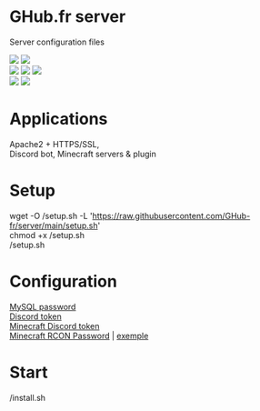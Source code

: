# GHub.fr server
Server configuration files

<a href=""><img src="https://img.shields.io/github/commit-activity/m/GHub-fr/server?color=red&style=for-the-badge"></a>
<a href=""><img src="https://img.shields.io/github/last-commit/GHub-fr/server?color=red&style=for-the-badge"></a>
<br>
<a href=""><img src="https://img.shields.io/github/stars/GHub-fr?color=red&style=for-the-badge"></a>
<a href=""><img src="https://img.shields.io/github/stars/GHub-fr/server?color=red&label=repo%20stars&style=for-the-badge"></a>
<a href=""><img src="https://img.shields.io/github/contributors/GHub-fr/server?style=for-the-badge"></a>
<br>
<a href=""><img src="https://img.shields.io/github/languages/code-size/GHub-fr/server?color=red"></a>
<a href=""><img src="https://img.shields.io/github/repo-size/GHub-fr/server?color=red"></a>

# Applications  
Apache2 + HTTPS/SSL,  
Discord bot, Minecraft servers & plugin  

# Setup  
wget -O /setup.sh -L 'https://raw.githubusercontent.com/GHub-fr/server/main/setup.sh'  
chmod +x /setup.sh  
/setup.sh  

# Configuration  
[MySQL password](/setup.mysql.sh)  
[Discord token](/DiscordBot/data/tokens.yml)  
[Minecraft Discord token](/Serveurs/DataFolder/tokens.yml)  
[Minecraft RCON Password](/Serveurs/SERVERNAME/server.properties) | [exemple](/Serveurs/Hub/server.properties)  

# Start  
/install.sh  
